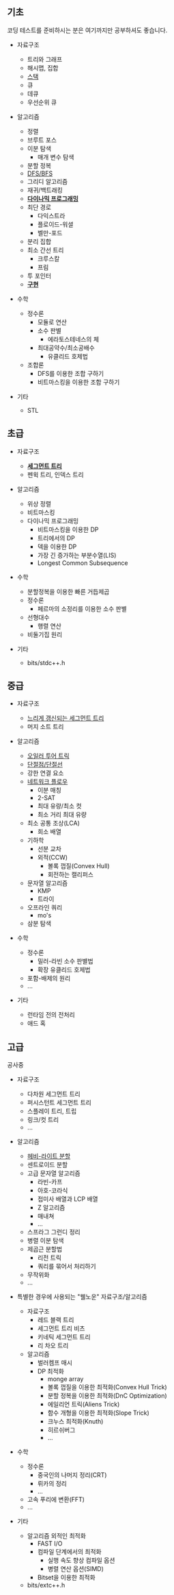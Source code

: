 ## 기초

코딩 테스트를 준비하시는 분은 여기까지만 공부하셔도 좋습니다.

- 자료구조
  - 트리와 그래프
  - 해시맵, 집합
  - [스택](https://github.com/SlowCloud/algorithm_roadmap/blob/main/basic/Stack.md)
  - 큐
  - 데큐
  - 우선순위 큐

- 알고리즘
  - 정렬
  - 브루트 포스
  - 이분 탐색
    - 매개 변수 탐색
  - 분할 정복
  - [DFS/BFS](https://github.com/SlowCloud/algorithm_roadmap/blob/main/basic/FirstSearch.md)
  - 그리디 알고리즘
  - 재귀/백트래킹
  - [**다이나믹 프로그래밍**](https://github.com/SlowCloud/algorithm_roadmap/blob/main/basic/DP.md)
  - 최단 경로
    - 다익스트라
    - 플로이드-워셜
    - 벨만-포드
  - 분리 집합
  - 최소 간선 트리
    - 크루스칼
    - 프림
  - 투 포인터
  - [**구현**](https://github.com/SlowCloud/algorithm_roadmap/blob/main/basic/implementation.md)

- 수학
  - 정수론
    - 모듈로 연산
    - 소수 판별
      - 에라토스테네스의 체
    - 최대공약수/최소공배수
      - 유클리드 호제법
  - 조합론
    - DFS를 이용한 조합 구하기
    - 비트마스킹을 이용한 조합 구하기

- 기타
  - STL

## 초급

- 자료구조
  - [**세그먼트 트리**](https://github.com/SlowCloud/algorithm_roadmap/blob/main/beginner/SegmentTree.md)
  - 펜윅 트리, 인덱스 트리

- 알고리즘
  - 위상 정렬
  - 비트마스킹
  - 다이나믹 프로그래밍
    - 비트마스킹을 이용한 DP
    - 트리에서의 DP
    - 덱을 이용한 DP
    - 가장 긴 증가하는 부분수열(LIS)
    - Longest Common Subsequence

- 수학
  - 분할정복을 이용한 빠른 거듭제곱
  - 정수론
    - 페르마의 소정리를 이용한 소수 판별
  - 선형대수
    - 행렬 연산
  - 비둘기집 원리

- 기타
  - bits/stdc++.h

## 중급

- 자료구조
  - [느리게 갱신되는 세그먼트 트리](https://github.com/SlowCloud/algorithm_roadmap/blob/main/intermediate/LazyProp.md)
  - 머지 소트 트리

- 알고리즘
  - [오일러 투어 트릭](https://github.com/SlowCloud/algorithm_roadmap/blob/main/intermediate/ETT.md)
  - [단절점/단절선](https://github.com/SlowCloud/algorithm_roadmap/blob/main/intermediate/Articulation.md)
  - 강한 연결 요소
  - [네트워크 플로우](https://github.com/SlowCloud/algorithm_roadmap/blob/main/intermediate/NetworkFlow.md)
    - 이분 매칭
    - 2-SAT
    - 최대 유량/최소 컷
    - 최소 거리 최대 유량
  - 최소 공통 조상(LCA)
    - 희소 배열
  - 기하학
    - 선분 교차
    - 외적(CCW)
      - 볼록 껍질(Convex Hull)
      - 회전하는 캘리퍼스
  - 문자열 알고리즘
    - KMP
    - 트라이
  - 오프라인 쿼리
    - mo's
  - 삼분 탐색

- 수학
  - 정수론
    - 밀러-라빈 소수 판별법
    - 확장 유클리드 호제법
  - 포함-배제의 원리
  - ...

- 기타
  - 런타임 전의 전처리
  - 애드 혹

## 고급

공사중

- 자료구조
  - 다차원 세그먼트 트리
  - 퍼시스턴트 세그먼트 트리
  - 스플레이 트리, 트립
  - 링크/컷 트리
  - ...

- 알고리즘
  - [헤비-라이트 분할](https://github.com/SlowCloud/algorithm_roadmap/blob/main/advanced/HLD.md)
  - 센트로이드 분할
  - 고급 문자열 알고리즘
    - 라빈-카프
    - 아호-코라식
    - 접미사 배열과 LCP 배열
    - Z 알고리즘
    - 매내쳐
    - ...
  - 스프라그 그런디 정리
  - 병렬 이분 탐색
  - 제곱근 분할법
    - 리전 트릭
    - 쿼리를 묶어서 처리하기
  - 무작위화
  - ...

- 특별한 경우에 사용되는 "웰노운" 자료구조/알고리즘
  - 자료구조
    - 레드 블랙 트리
    - 세그먼트 트리 비츠
    - 키네틱 세그먼트 트리
    - 리 차오 트리
  - 알고리즘
    - 벌러켐프 매시
    - DP 최적화
      - monge array
      - 볼록 껍질을 이용한 최적화(Convex Hull Trick)
      - 분할 정복을 이용한 최적화(DnC Optimization)
      - 에일리언 트릭(Aliens Trick)
      - 함수 개형을 이용한 최적화(Slope Trick)
      - 크누스 최적화(Knuth)
      - 히르쉬버그
      - ...

- 수학
  - 정수론
    - 중국인의 나머지 정리(CRT)
    - 뤼카의 정리
    - ...
  - 고속 푸리에 변환(FFT)
  - ...

- 기타
  - 알고리즘 외적인 최적화
    - FAST I/O
    - 컴파일 단계에서의 최적화
      - 실행 속도 향상 컴파일 옵션
      - 병렬 연산 옵션(SIMD)
    - Bitset을 이용한 최적화
  - bits/extc++.h